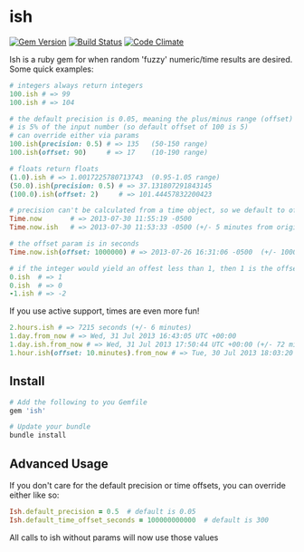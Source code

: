 # ish

[![Gem Version](https://badge.fury.io/rb/ish.png)](http://badge.fury.io/rb/ish)
[![Build Status](https://secure.travis-ci.org/spilliton/ish.png?branch=master)](http://travis-ci.org/spilliton/ish)
[![Code Climate](https://codeclimate.com/github/spilliton/ish.png)](https://codeclimate.com/github/spilliton/ish)

Ish is a ruby gem for when random 'fuzzy' numeric/time results are desired.  Some quick examples:

``` ruby
# integers always return integers
100.ish # => 99
100.ish # => 104

# the default precision is 0.05, meaning the plus/minus range (offset)
# is 5% of the input number (so default offset of 100 is 5)
# can override either via params
100.ish(precision: 0.5) # => 135   (50-150 range)
100.ish(offset: 90)     # => 17    (10-190 range)

# floats return floats
(1.0).ish # => 1.0017225780713743  (0.95-1.05 range)
(50.0).ish(precision: 0.5) # => 37.131807291843145
(100.0).ish(offset: 2)     # => 101.44457832200423

# precision can't be calculated from a time object, so we default to offset of 5 minutes
Time.now       # => 2013-07-30 11:55:19 -0500
Time.now.ish   # => 2013-07-30 11:53:33 -0500 (+/- 5 minutes from original time)

# the offset param is in seconds
Time.now.ish(offset: 1000000) # => 2013-07-26 16:31:06 -0500  (+/- 1000000 seconds from original time)

# if the integer would yield an offest less than 1, then 1 is the offset
0.ish  # => 1
0.ish  # => 0
-1.ish # => -2
```

If you use active support, times are even more fun!

``` ruby
2.hours.ish # => 7215 seconds (+/- 6 minutes)
1.day.from_now # => Wed, 31 Jul 2013 16:43:05 UTC +00:00
1.day.ish.from_now # => Wed, 31 Jul 2013 17:50:44 UTC +00:00 (+/- 72 min)
1.hour.ish(offset: 10.minutes).from_now # => Tue, 30 Jul 2013 18:03:20 UTC +00:00 (+/- 10 min)
```


## Install

``` ruby
# Add the following to you Gemfile
gem 'ish'

# Update your bundle
bundle install
```

## Advanced Usage

If you don't care for the default precision or time offsets, you can override either like so:

```ruby
Ish.default_precision = 0.5  # default is 0.05
Ish.default_time_offset_seconds = 100000000000  # default is 300
```

All calls to ish without params will now use those values

